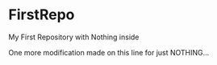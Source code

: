 # FirstRepo
My First Repository with Nothing inside

One more modification made on this line for just NOTHING...
